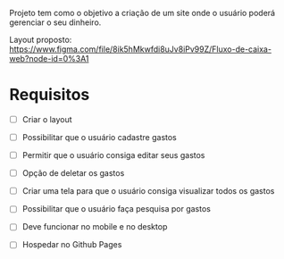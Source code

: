 Projeto tem como o objetivo a criação de um site onde o usuário poderá gerenciar o seu dinheiro.

Layout proposto: https://www.figma.com/file/8ik5hMkwfdi8uJv8iPv99Z/Fluxo-de-caixa-web?node-id=0%3A1

# Requisitos

- [ ] Criar o layout

- [ ] Possibilitar que o usuário cadastre gastos

- [ ] Permitir que o usuário consiga editar seus gastos

- [ ] Opção de deletar os gastos

- [ ] Criar uma tela para que o usuário consiga visualizar todos os gastos

- [ ] Possibilitar que o usuário faça pesquisa por gastos

- [ ] Deve funcionar no mobile e no desktop

- [ ] Hospedar no Github Pages
